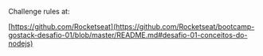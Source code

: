 Challenge rules at:

[https://github.com/Rocketseat](https://github.com/Rocketseat/bootcamp-gostack-desafio-01/blob/master/README.md#desafio-01-conceitos-do-nodejs)
